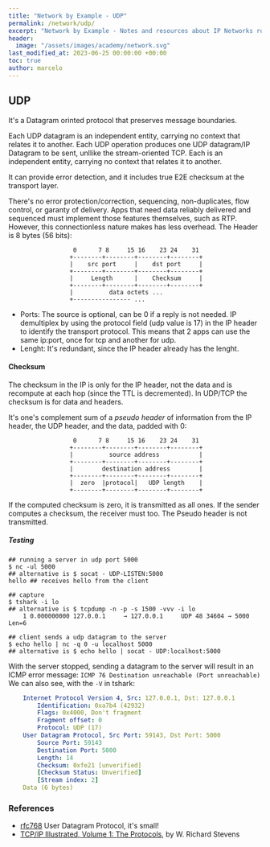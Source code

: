```yaml
---
title: "Network by Example - UDP"
permalink: /network/udp/
excerpt: "Network by Example - Notes and resources about IP Networks routing and switching"
header:
  image: "/assets/images/academy/network.svg"
last_modified_at: 2023-06-25 00:00:00 +00:00
toc: true
author: marcelo
---
```


## UDP

It's a Datagram orinted protocol that preserves message boundaries.

Each UDP datagram is an independent entity, carrying no context that relates it to another.
Each UDP operation produces one UDP datagram/IP Datagram to be sent, unllike the stream-oriented TCP. Each is an independent entity, carrying no context that relates it to another.

It can provide error detection, and it includes true E2E checksum at the transport layer.

There's no error protection/correction, sequencing, non-duplicates, flow control, or garanty of delivery. Apps that need data reliably delivered and sequenced must implement those features themselves, such as RTP.
However, this connectionless nature makes has less overhead. The Header is 8 bytes (56 bits):


```
                  0      7 8     15 16    23 24    31
                 +--------+--------+--------+--------+
                 |    src port     |    dst port     |
                 +--------+--------+--------+--------+
                 |     Length      |    Checksum     |
                 +--------+--------+--------+--------+
                 |          data octets ...
                 +---------------- ...
```

* Ports: The source is optional, can be 0 if a reply is not needed. IP demultiplex by using the protocol field (udp value is 17) in the IP header to identify the transport protocol. This means that 2 apps can use the same ip:port, once for tcp and another for udp.
* Lenght: It's redundant, since the IP header already has the lenght.


#### Checksum

The checksum in the IP is only for the IP header, not the data and is recompute at each hop (since the TTL is decremented).
In UDP/TCP the checksum is for data and headers.

It's one's complement sum of a *pseudo header* of information from the IP header, the UDP header, and the data, padded with 0:

```
                  0      7 8     15 16    23 24    31
                 +--------+--------+--------+--------+
                 |          source address           |
                 +--------+--------+--------+--------+
                 |        destination address        |
                 +--------+--------+--------+--------+
                 |  zero  |protocol|   UDP length    |
                 +--------+--------+--------+--------+
```

If the computed  checksum  is zero,  it is transmitted  as all ones. If the sender computes a checksum, the receiver must too. The Pseudo header is not transmitted.

##### Testing

```console
## running a server in udp port 5000
$ nc -ul 5000
## alternative is $ socat - UDP-LISTEN:5000
hello ## receives hello from the client
```

```console
## capture
$ tshark -i lo
## alternative is $ tcpdump -n -p -s 1500 -vvv -i lo
    1 0.000000000 127.0.0.1     → 127.0.0.1     UDP 48 34604 → 5000 Len=6
```

```console
## client sends a udp datagram to the server
$ echo hello | nc -q 0 -u localhost 5000
## alternative is $ echo hello | socat - UDP:localhost:5000
```

With the server stopped, sending a datagram to the server will result in an ICMP error message: `ICMP 76 Destination unreachable (Port unreachable)`
We can also see, with the `-V` in tshark:

```yml
    Internet Protocol Version 4, Src: 127.0.0.1, Dst: 127.0.0.1
        Identification: 0xa7b4 (42932)
        Flags: 0x4000, Don't fragment
        Fragment offset: 0
        Protocol: UDP (17)
    User Datagram Protocol, Src Port: 59143, Dst Port: 5000
        Source Port: 59143
        Destination Port: 5000
        Length: 14
        Checksum: 0xfe21 [unverified]
        [Checksum Status: Unverified]
        [Stream index: 2]
    Data (6 bytes)
```

### References
* [rfc768](https://datatracker.ietf.org/doc/html/rfc768) User Datagram Protocol, it's small!
* [TCP/IP Illustrated, Volume 1: The Protocols](https://www.amazon.com/-/pt/dp-0321336313/dp/0321336313/), by W. Richard Stevens
